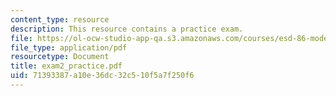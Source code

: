 ```yaml
---
content_type: resource
description: This resource contains a practice exam.
file: https://ol-ocw-studio-app-qa.s3.amazonaws.com/courses/esd-86-models-data-and-inference-for-socio-technical-systems-spring-2007/71393387a10e36dc32c510f5a7f250f6_exam2_practice.pdf
file_type: application/pdf
resourcetype: Document
title: exam2_practice.pdf
uid: 71393387-a10e-36dc-32c5-10f5a7f250f6
---
```

